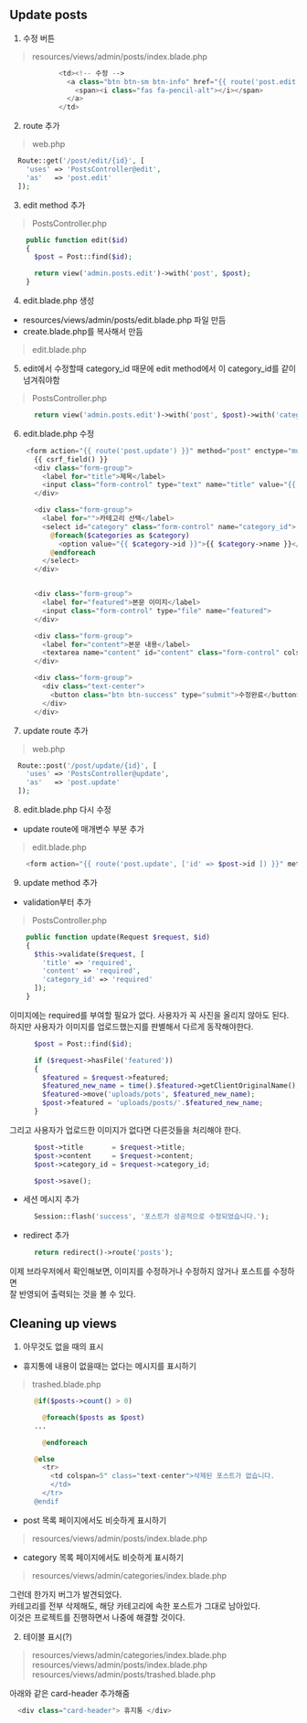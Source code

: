 
## Update posts

1. 수정 버튼  
> resources/views/admin/posts/index.blade.php
```php
            <td><!-- 수정 -->
              <a class="btn btn-sm btn-info" href="{{ route('post.edit', ['id' => $post->id ]) }}">
                <span><i class="fas fa-pencil-alt"></i></span>
              </a>
            </td>
```

2. route 추가  
> web.php
```php
  Route::get('/post/edit/{id}', [
    'uses' => 'PostsController@edit',
    'as'   => 'post.edit'
  ]);
```

3. edit method 추가  
> PostsController.php
```php
    public function edit($id)
    {
      $post = Post::find($id);

      return view('admin.posts.edit')->with('post', $post);
    }
```

4. edit.blade.php 생성  
- resources/views/admin/posts/edit.blade.php 파일 만듬   
- create.blade.php를 복사해서 만듬  
> edit.blade.php

5. edit에서 수정할때 category_id 때문에 edit method에서 이 category_id를 같이
   넘겨줘야함  
> PostsController.php
```php
      return view('admin.posts.edit')->with('post', $post)->with('categories', Category::all());
```
6. edit.blade.php 수정  
```php
    <form action="{{ route('post.update') }}" method="post" enctype="multipart/form-data">
      {{ csrf_field() }}
      <div class="form-group">
        <label for="title">제목</label>
        <input class="form-control" type="text" name="title" value="{{ $post->title }}">
      </div>

      <div class="form-group">
        <label for="">카테고리 선택</label>
        <select id="category" class="form-control" name="category_id">
          @foreach($categories as $category)
            <option value="{{ $category->id }}">{{ $category->name }}</option>
          @endforeach
        </select>
      </div>


      <div class="form-group">
        <label for="featured">본문 이미지</label>
        <input class="form-control" type="file" name="featured">
      </div>

      <div class="form-group">
        <label for="content">본문 내용</label>
        <textarea name="content" id="content" class="form-control" cols="5" rows="5">{{ $post->content }}</textarea>
      </div>

      <div class="form-group">
        <div class="text-center">
          <button class="btn btn-success" type="submit">수정완료</button>
        </div>
      </div>
```
7. update route 추가  
> web.php
```php
  Route::post('/post/update/{id}', [
    'uses' => 'PostsController@update',
    'as'   => 'post.update'
  ]);
```
8. edit.blade.php 다시 수정  
- update route에 매개변수 부분 추가  
> edit.blade.php
```php
    <form action="{{ route('post.update', ['id' => $post->id ]) }}" method="post" enctype="multipart/form-data">
```
9. update method 추가  
- validation부터 추가  
> PostsController.php
```php
    public function update(Request $request, $id)
    {
      $this->validate($request, [
        'title' => 'required',
        'content' => 'required',
        'category_id' => 'required'
      ]);
    }
```
이미지에는 required를 부여할 필요가 없다. 사용자가 꼭 사진을 올리지 않아도 된다.  
하지만 사용자가 이미지를 업로드했는지를 판별해서 다르게 동작해야한다.  
```php
      $post = Post::find($id);

      if ($request->hasFile('featured'))
      {
        $featured = $request->featured;
        $featured_new_name = time().$featured->getClientOriginalName();
        $featured->move('uploads/pots', $featured_new_name);
        $post->featured = 'uploads/posts/'.$featured_new_name;
      }
```

그리고 사용자가 업로드한 이미지가 없다면 다른것들을 처리해야 한다.  
```php
      $post->title       = $request->title;
      $post->content     = $request->content;
      $post->category_id = $request->category_id;

      $post->save();
```
- 세션 메시지 추가  
```php
      Session::flash('success', '포스트가 성공적으로 수정되었습니다.');
```
- redirect 추가  
```php
      return redirect()->route('posts');
```

이제 브라우저에서 확인해보면, 이미지를 수정하거나 수정하지 않거나 포스트를 수정하면  
잘 반영되어 출력되는 것을 볼 수 있다.  


## Cleaning up views

1. 아무것도 없을 때의 표시 

- 휴지통에 내용이 없을때는 없다는 메시지를 표시하기  
> trashed.blade.php  
```php
      @if($posts->count() > 0)

        @foreach($posts as $post)
      ...

        @endforeach

      @else
        <tr>
          <td colspan=5" class="text-center">삭제된 포스트가 없습니다.
          </td>
        </tr>
      @endif
```
- post 목록 페이지에서도 비슷하게 표시하기  
> resources/views/admin/posts/index.blade.php

- category 목록 페이지에서도 비슷하게 표시하기  
> resources/views/admin/categories/index.blade.php


그런데 한가지 버그가 발견되었다.  
카테고리를 전부 삭제해도, 해당 카테고리에 속한 포스트가 그대로 남아있다.  
이것은 프로젝트를 진행하면서 나중에 해결할 것이다.  

2. 테이블 표시(?)

> resources/views/admin/categories/index.blade.php
> resources/views/admin/posts/index.blade.php
> resources/views/admin/posts/trashed.blade.php

아래와 같은 card-header 추가해줌  
```php
  <div class="card-header"> 휴지통 </div>
```

